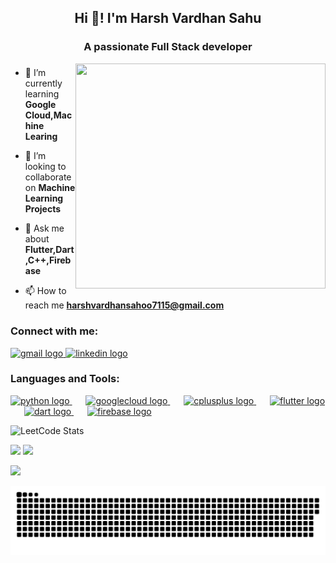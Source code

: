 <h2 align="center">Hi 👋! I'm Harsh Vardhan Sahu</h2>

###
<h3 align="center">A passionate Full Stack developer</h3>
<img align="right" height="360" width="400"src="https://media.giphy.com/media/v1.Y2lkPTc5MGI3NjExejAwajZncDV3MTlncWozZW56NTl4Z2Z3enY5dXo0N3NtYnN0NXJnMiZlcD12MV9naWZzX3NlYXJjaCZjdD1n/78XCFBGOlS6keY1Bil/giphy.gif"  />



###

- 🌱 I’m currently learning **Google Cloud,Machine Learing**

- 👯 I’m looking to collaborate on **Machine Learning Projects**

- 💬 Ask me about **Flutter,Dart,C++,Firebase**

- 📫 How to reach me **harshvardhansahoo7115@gmail.com**

<h3 align="left">Connect with me:</h3>
<div align="left">
  <a href="harshvardhansahoo7115@gmail.com" target="_blank">
    <img src="https://img.shields.io/static/v1?message=Gmail&logo=gmail&label=&color=D14836&logoColor=white&labelColor=&style=for-the-badge" height="35" alt="gmail logo"  />
  </a>
  <a href="https://www.linkedin.com/in/harshvardhan-sahu-548870250?utm_source=share&utm_campaign=share_via&utm_content=profile&utm_medium=android_app" target="_blank">
    <img src="https://img.shields.io/static/v1?message=LinkedIn&logo=linkedin&label=&color=0077B5&logoColor=white&labelColor=&style=for-the-badge" height="35" alt="linkedin logo"  />
  </a>
</div>

###
<h3 align="left">Languages and Tools:</h3>
<div align="left">
  <a href="https://www.python.org/" target="_blank">
    <img src="https://cdn.jsdelivr.net/gh/devicons/devicon/icons/python/python-original.svg" height="50" alt="python logo" />
  </a>
  <img width="18" />
  <a href="https://cloud.google.com/" target="_blank">
    <img src="https://cdn.jsdelivr.net/gh/devicons/devicon/icons/googlecloud/googlecloud-original.svg" height="50" alt="googlecloud logo" />
  </a>
  <img width="18" />
  <a href="https://cplusplus.com/" target="_blank">
    <img src="https://cdn.jsdelivr.net/gh/devicons/devicon/icons/cplusplus/cplusplus-original.svg" height="50" alt="cplusplus logo" />
  </a>
  <img width="18" />
  <a href="https://flutter.dev/" target="_blank">
    <img src="https://cdn.jsdelivr.net/gh/devicons/devicon/icons/flutter/flutter-original.svg" height="50" alt="flutter logo" />
  </a>
  <img width="18" />
  <a href="https://dart.dev/" target="_blank">
    <img src="https://cdn.jsdelivr.net/gh/devicons/devicon/icons/dart/dart-original.svg" height="50" alt="dart logo" />
  </a>
  <img width="18" />
  <a href="https://firebase.google.com/" target="_blank">
    <img src="https://cdn.jsdelivr.net/gh/devicons/devicon/icons/firebase/firebase-plain.svg" height="50" alt="firebase logo" />
  </a>

</div>



![LeetCode Stats](https://leetcard.jacoblin.cool/HarshVardhan_Sahu?theme=dark&font=Angkor)

![](https://github-readme-stats.vercel.app/api?username=Harsh-vardhan-sahu&theme=highcontrast&hide_border=false&include_all_commits=false&count_private=false)
![](https://github-readme-streak-stats.herokuapp.com/?user=Harsh-vardhan-sahu&theme=highcontrast&hide_border=false)


![](https://github-readme-stats.vercel.app/api/top-langs/?username=Harsh-vardhan-sahu&theme=highcontrast&hide_border=false&include_all_commits=false&count_private=false&layout=compact)

<div align="center">

  ![snake gif](https://github.com/Harsh-vardhan-sahu/Harsh-vardhan-sahu/blob/output/github-snake-dark.svg)
</div>





